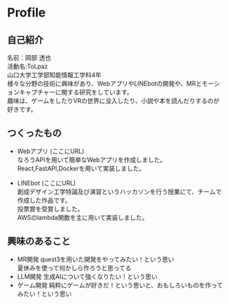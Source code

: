 # Profile
## 自己紹介
名前：岡部 透也  
活動名:ToLpaz  
山口大学工学部知能情報工学科4年  
様々な分野の技術に興味があり、WebアプリやLINEbotの開発や、MRとモーションキャプチャーに関する研究をしています。  
趣味は、ゲームをしたりVRの世界に没入したり、小説や本を読んだりするのが好きです。  

## つくったもの
* Webアプリ
(ここにURL)  
なろうAPIを用いて簡単なWebアプリを作成しました。  
React,FastAPI,Dockerを用いて実装しました。  

* LINEbot
(ここにURL)  
創成デザイン工学特論及び演習というハッカソンを行う授業にて、チームで作成した作品です。  
投票賞を受賞しました。  
AWSのlambda関数を主に用いて実装しました。  

## 興味のあること
* MR開発
quest3を用いた開発をやってみたい！という思い  
夏休みを使って何かしら作ろうと思ってる  
* LLM開発
生成AIについて強くなりたい！という思い  
* ゲーム開発
純粋にゲームが好きだ！という思いと、おもしろいものを作ってみたい！という思い  
